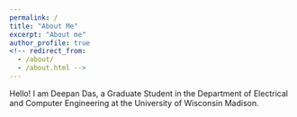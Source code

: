 ```yaml
---
permalink: /
title: "About Me"
excerpt: "About me"
author_profile: true
<!-- redirect_from: 
  - /about/
  - /about.html -->
---
```


Hello!
I am Deepan Das, a Graduate Student in the Department of Electrical and Computer Engineering at the University of Wisconsin Madison. 
